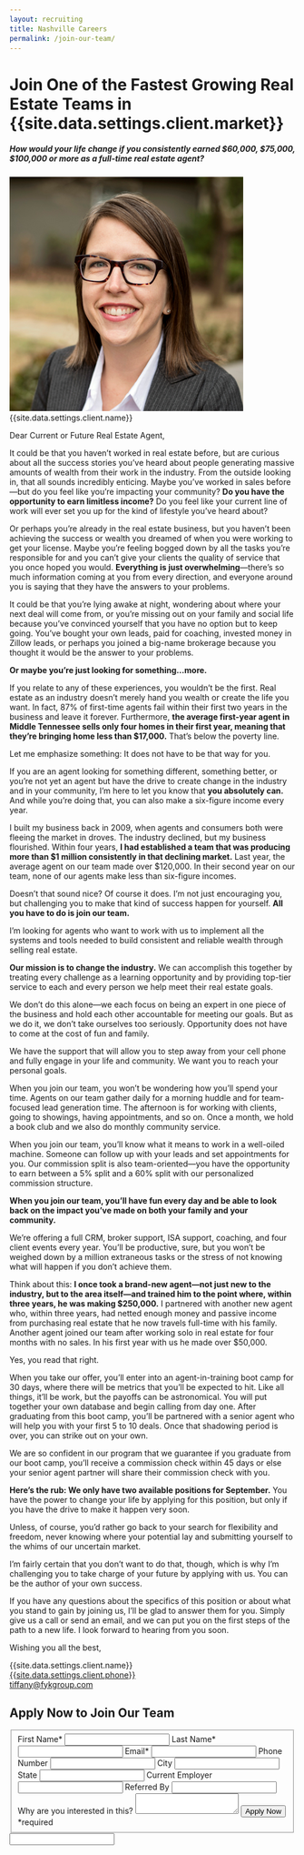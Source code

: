 ```yaml
---
layout: recruiting
title: Nashville Careers
permalink: /join-our-team/
---
```


<div class="recruiting-page">
<h1 class="join-us">Join One of the Fastest Growing Real Estate Teams in {{site.data.settings.client.market}}</h1>
<h5 class="join-us-subtitle">How would your life change if you consistently earned $60,000, $75,000, $100,000 or more as a full-time real estate agent?</h5>
<div class="recruiting-photo">
<span class="client-image-container">
<img src="/img/headshot.jpg" alt="{{site.data.settings.client.name}}" class="client-image"/>
</span>
<figcaption class="caption">{{site.data.settings.client.name}}</figcaption>
</div>

<p>Dear Current or Future Real Estate Agent,</p>

<p>It could be that you haven’t worked in real estate before, but are curious about all the success stories you’ve heard about people generating massive amounts of wealth from their work in the industry. From the outside looking in, that all sounds incredibly enticing. Maybe you’ve worked in sales before—but do you feel like you’re impacting your community? <strong>Do you have the opportunity to earn limitless income?</strong> Do you feel like your current line of work will ever set you up for the kind of lifestyle you’ve heard about?</p>

<p>Or perhaps you’re already in the real estate business, but you haven’t been achieving the success or wealth you dreamed of when you were working to get your license. Maybe you’re feeling bogged down by all the tasks you’re responsible for and you can’t give your clients the quality of service that you once hoped you would. <strong>Everything is just overwhelming</strong>—there’s so much information coming at you from every direction, and everyone around you is saying that they have the answers to your problems.</p>

<p>It could be that you’re lying awake at night, wondering about where your next deal will come from, or you’re missing out on your family and social life because you’ve convinced yourself that you have no option but to keep going. You’ve bought your own leads, paid for coaching, invested money in Zillow leads, or perhaps you joined a big-name brokerage because you thought it would be the answer to your problems.</p>

<p><strong>Or maybe you’re just looking for something…more.</strong></p>

<p>If you relate to any of these experiences, you wouldn’t be the first. Real estate as an industry doesn’t merely hand you wealth or create the life you want. In fact, 87% of first-time agents fail within their first two years in the business and leave it forever. Furthermore, <strong>the average first-year agent in Middle Tennessee sells only four homes in their first year, meaning that they’re bringing home less than $17,000.</strong> That’s below the poverty line.</p>

<p>Let me emphasize something: It does not have to be that way for you.</p>

<p>If you are an agent looking for something different, something better, or you’re not yet an agent but have the drive to create change in the industry and in your community, I’m here to let you know that <strong>you absolutely can.</strong> And while you’re doing that, you can also make a six-figure income every year.</p>

<p>I built my business back in 2009, when agents and consumers both were fleeing the market in droves. The industry declined, but my business flourished. Within four years, <strong>I had established a team that was producing more than $1 million consistently in that declining market.</strong> Last year, the average agent on our team made over $120,000. In their second year on our team, none of our agents make less than six-figure incomes.</p>

<p>Doesn’t that sound nice? Of course it does. I’m not just encouraging you, but challenging you to make that kind of success happen for yourself. <strong>All you have to do is join our team.</strong></p>

<p>I’m looking for agents who want to work with us to implement all the systems and tools needed to build consistent and reliable wealth through selling real estate.</p>

<p><strong>Our mission is to change the industry.</strong> We can accomplish this together by treating every challenge as a learning opportunity and by providing top-tier service to each and every person we help meet their real estate goals.</p>

<p>We don’t do this alone—we each focus on being an expert in one piece of the business and hold each other accountable for meeting our goals. But as we do it, we don’t take ourselves too seriously. Opportunity does not have to come at the cost of fun and family.</p>

<p>We have the support that will allow you to step away from your cell phone and fully engage in your life and community. We want you to reach your personal goals.</p>

<p>When you join our team, you won’t be wondering how you’ll spend your time. Agents on our team gather daily for a morning huddle and for team-focused lead generation time. The afternoon is for working with clients, going to showings, having appointments, and so on. Once a month, we hold a book club and we also do monthly community service.</p>

<p>When you join our team, you’ll know what it means to work in a well-oiled machine. Someone can follow up with your leads and set appointments for you. Our commission split is also team-oriented—you have the opportunity to earn between a 5% split and a 60% split with our personalized commission structure.</p>

<p><strong>When you join our team, you’ll have fun every day and be able to look back on the impact you’ve made on both your family and your community.</strong></p>

<p>We’re offering a full CRM, broker support, ISA support, coaching, and four client events every year. You’ll be productive, sure, but you won’t be weighed down by a million extraneous tasks or the stress of not knowing what will happen if you don’t achieve them.</p>

<p>Think about this: <strong>I once took a brand-new agent—not just new to the industry, but to the area itself—and trained him to the point where, within three years, he was making $250,000.</strong> I partnered with another new agent who, within three years, had netted enough money and passive income from purchasing real estate that he now travels full-time with his family.  Another agent joined our team after working solo in real estate for four months with no sales.  In his first year with us he made over $50,000.</p>

<p>Yes, you read that right.</p>

<p>When you take our offer, you’ll enter into an agent-in-training boot camp for 30 days, where there will be metrics that you’ll be expected to hit. Like all things, it’ll be work, but the payoffs can be astronomical. You will put together your own database and begin calling from day one.  After graduating from this boot camp, you’ll be partnered with a senior agent who will help you with your first 5 to 10 deals. Once that shadowing period is over, you can strike out on your own.</p>

<p>We are so confident in our program that we guarantee if you graduate from our boot camp, you’ll receive a commission check within 45 days or else your senior agent partner will share their commission check with you.</p>

<p><strong>Here’s the rub: We only have two available positions for September.</strong> You have the power to change your life by applying for this position, but only if you have the drive to make it happen very soon.</p>

<p>Unless, of course, you’d rather go back to your search for flexibility and freedom, never knowing where your potential lay and submitting yourself to the whims of our uncertain market.</p>

<p>I’m fairly certain that you don’t want to do that, though, which is why I’m challenging you to take charge of your future by applying with us. You can be the author of your own success.</p>

<p>If you have any questions about the specifics of this position or about what you stand to gain by joining us, I’ll be glad to answer them for you. Simply give us a call or send an email, and we can put you on the first steps of the path to a new life. I look forward to hearing from you soon.</p>

<p>Wishing you all the best,</p>

<p>{{site.data.settings.client.name}}<br>
<a href="tel:1-{{site.data.settings.client.phone}}">{{site.data.settings.client.phone}}</a><br>
<a href="mailto:tiffany@fykgroup.com">tiffany@fykgroup.com</a>
</p>



<h2 class="recruiting">Apply Now to Join Our Team</h2>

<form method="post" class="home-value cta-forms" action="https://formspree.io/tiffany@fykgroup.com" onsubmit="return setReturn()">
					<fieldset><label for="firstname">First Name*</label> <input type="text" required="" name="firstname" /> <label for="lastname">Last Name*</label> <input type="text" required="" name="lastname" /> <label for="email">Email*</label> <input type="text" name="name" /> <label for="phone">Phone Number </label> <input type="tel" name="phone" />
						<!--base32-c9gq6t9k68pkcd3jcwpp4rbkcmtk4-base32--><label for="city">City </label> <input type="text" name="city" /> <label for="state">State </label> <input type="text" name="state" /> <label for="employer">Current Employer </label> <input type="text" name="employer" /> <label for="referral">Referred By </label> <input type="text" name="referral" /> <label for="message">Why are you interested in this? </label><textarea name="employer"></textarea>
						<!--base32-c9gq6t9k68pk8cbme5gq4uv4cguqachj70r2urk1edjk6cg-base32--><input class="submit light-light" type="submit" value="Apply Now" name="submitrecruitingForm" /> <span class="asterisk">*required</span></fieldset>
					<!--base32-c9gq6t9k68pk8c9he1t7cxkecdkpedhpe9h6at3me5r7ee1kddhpwx9q71up4tb3f1u6mc3mdcwp6vkg6rw3gc1dc9gq6t9k68-base32-->
					<div class="hidden"><input type="hidden" value="tiffany@fykgroup.com" name="_to" /> <input type="hidden" value="Recruiting Contact Request Message From Your Vyral Careers and Training Video Blog" name="_subject" /> <input type="text" name="_gotcha" /></div>
				</form>
